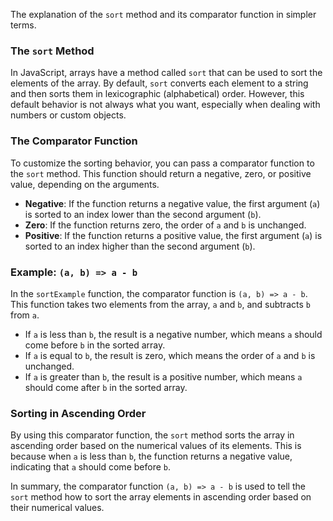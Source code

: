 The explanation of the `sort` method and its comparator function in simpler terms.

### The `sort` Method

In JavaScript, arrays have a method called `sort` that can be used to sort the elements of the array. By default, `sort` converts each element to a string and then sorts them in lexicographic (alphabetical) order. However, this default behavior is not always what you want, especially when dealing with numbers or custom objects.

### The Comparator Function

To customize the sorting behavior, you can pass a comparator function to the `sort` method. This function should return a negative, zero, or positive value, depending on the arguments.

- **Negative**: If the function returns a negative value, the first argument (`a`) is sorted to an index lower than the second argument (`b`).
- **Zero**: If the function returns zero, the order of `a` and `b` is unchanged.
- **Positive**: If the function returns a positive value, the first argument (`a`) is sorted to an index higher than the second argument (`b`).

### Example: `(a, b) => a - b`

In the `sortExample` function, the comparator function is `(a, b) => a - b`. This function takes two elements from the array, `a` and `b`, and subtracts `b` from `a`.

- If `a` is less than `b`, the result is a negative number, which means `a` should come before `b` in the sorted array.
- If `a` is equal to `b`, the result is zero, which means the order of `a` and `b` is unchanged.
- If `a` is greater than `b`, the result is a positive number, which means `a` should come after `b` in the sorted array.

### Sorting in Ascending Order

By using this comparator function, the `sort` method sorts the array in ascending order based on the numerical values of its elements. This is because when `a` is less than `b`, the function returns a negative value, indicating that `a` should come before `b`.

In summary, the comparator function `(a, b) => a - b` is used to tell the `sort` method how to sort the array elements in ascending order based on their numerical values.